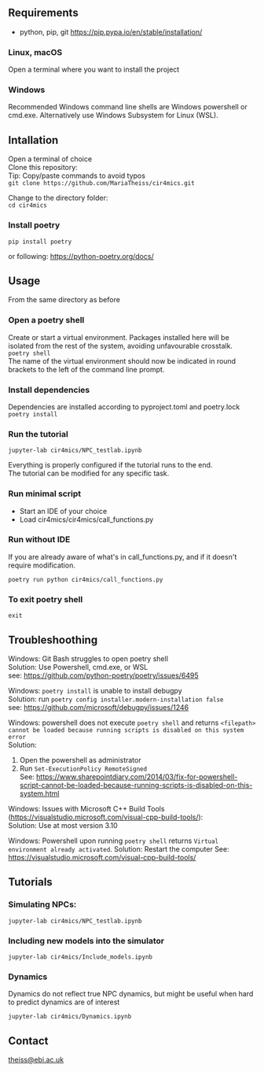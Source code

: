 ## Requirements    
- python, pip, git
https://pip.pypa.io/en/stable/installation/ 

### Linux, macOS
Open a terminal where you want to install the project  

### Windows 
Recommended Windows command line shells are Windows powershell or cmd.exe. 
Alternatively use Windows Subsystem for Linux (WSL). 


## Intallation 
Open a terminal of choice  
Clone this repository:  
Tip: Copy/paste commands to avoid typos  
`git clone https://github.com/MariaTheiss/cir4mics.git`  

Change to the directory folder:  
`cd cir4mics`  

### Install poetry 
`pip install poetry`

or following: 
https://python-poetry.org/docs/ 

## Usage
From the same directory as before 

### Open a poetry shell
Create or start a virtual environment. Packages installed here will be isolated from the rest of the system, avoiding unfavourable crosstalk.  
`poetry shell`  
The name of the virtual environment should now be indicated in round brackets to the left of the command line prompt. 

### Install dependencies 
Dependencies are installed according to pyproject.toml and poetry.lock  
`poetry install`  

### Run the tutorial 
`jupyter-lab cir4mics/NPC_testlab.ipynb`

Everything is properly configured if the tutorial runs to the end.  
The tutorial can be modified for any specific task.  

### Run minimal script 

- Start an IDE of your choice 
- Load cir4mics/cir4mics/call_functions.py

### Run without IDE 
If you are already aware of what's in call_functions.py, and if it doesn't require modification.  

`poetry run python cir4mics/call_functions.py`  


### To exit poetry shell 
`exit` 

## Troubleshoothing 

Windows: Git Bash struggles to open poetry shell  
Solution: Use Powershell, cmd.exe, or WSL  
see: https://github.com/python-poetry/poetry/issues/6495  

Windows: `poetry install` is unable to install debugpy  
Solution: run `poetry config installer.modern-installation false`  
see: https://github.com/microsoft/debugpy/issues/1246  

Windows: powershell does not execute `poetry shell` and returns 
`<filepath> cannot be loaded because running scripts is disabled on this system error`  
Solution:  
1. Open the powershell as administrator  
2. Run `Set-ExecutionPolicy RemoteSigned`  
See: https://www.sharepointdiary.com/2014/03/fix-for-powershell-script-cannot-be-loaded-because-running-scripts-is-disabled-on-this-system.html  

Windows: Issues with Microsoft C++ Build Tools (https://visualstudio.microsoft.com/visual-cpp-build-tools/):  
Solution: Use at most version 3.10  

Windows: Powershell upon running `poetry shell` returns `Virtual environment already activated`. 
Solution: Restart the computer 
See: https://visualstudio.microsoft.com/visual-cpp-build-tools/ 


## Tutorials 
### Simulating NPCs: 
`jupyter-lab cir4mics/NPC_testlab.ipynb`

### Including new models into the simulator 
`jupyter-lab cir4mics/Include_models.ipynb`

### Dynamics 
Dynamics do not reflect true NPC dynamics, but might be useful when hard to predict dynamics are of interest 

`jupyter-lab cir4mics/Dynamics.ipynb` 

## Contact 
theiss@ebi.ac.uk 
